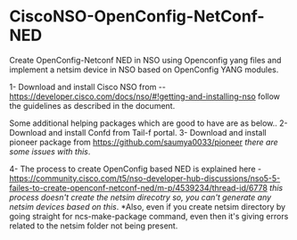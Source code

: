 # CiscoNSO-OpenConfig-NetConf-NED
Create OpenConfig-Netconf NED in NSO using Openconfig yang files and implement a netsim device in NSO based on OpenConfig YANG modules.

1- Download and install Cisco NSO from -- https://developer.cisco.com/docs/nso/#!getting-and-installing-nso 
follow the guidelines as described in the document.

Some additional helping packages which are good to have are as below.. 
2- Download and install Confd from Tail-f portal.
3- Download and install pioneer package from https://github.com/saumya0033/pioneer 
*there are some issues with this*.

4- The process to create OpenConfig based NED is explained here - https://community.cisco.com/t5/nso-developer-hub-discussions/nso5-5-failes-to-create-openconf-netconf-ned/m-p/4539234/thread-id/6778 
*this process doesn't create the netsim direcotry so, you can't generate any netsim devices based on this*.
*Also, even if you create netsim directory by going straight for ncs-make-package command, even then it's giving errors related to the netsim folder not being present.

